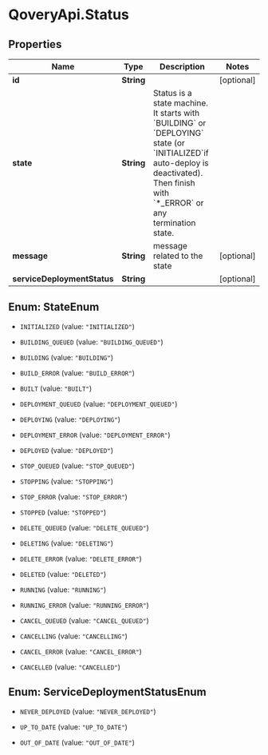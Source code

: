 # QoveryApi.Status

## Properties

Name | Type | Description | Notes
------------ | ------------- | ------------- | -------------
**id** | **String** |  | [optional] 
**state** | **String** | Status is a state machine. It starts with &#x60;BUILDING&#x60; or &#x60;DEPLOYING&#x60; state (or &#x60;INITIALIZED&#x60;if auto-deploy is deactivated). Then finish with &#x60;*_ERROR&#x60; or any termination state.  | 
**message** | **String** | message related to the state | [optional] 
**serviceDeploymentStatus** | **String** |  | [optional] 



## Enum: StateEnum


* `INITIALIZED` (value: `"INITIALIZED"`)

* `BUILDING_QUEUED` (value: `"BUILDING_QUEUED"`)

* `BUILDING` (value: `"BUILDING"`)

* `BUILD_ERROR` (value: `"BUILD_ERROR"`)

* `BUILT` (value: `"BUILT"`)

* `DEPLOYMENT_QUEUED` (value: `"DEPLOYMENT_QUEUED"`)

* `DEPLOYING` (value: `"DEPLOYING"`)

* `DEPLOYMENT_ERROR` (value: `"DEPLOYMENT_ERROR"`)

* `DEPLOYED` (value: `"DEPLOYED"`)

* `STOP_QUEUED` (value: `"STOP_QUEUED"`)

* `STOPPING` (value: `"STOPPING"`)

* `STOP_ERROR` (value: `"STOP_ERROR"`)

* `STOPPED` (value: `"STOPPED"`)

* `DELETE_QUEUED` (value: `"DELETE_QUEUED"`)

* `DELETING` (value: `"DELETING"`)

* `DELETE_ERROR` (value: `"DELETE_ERROR"`)

* `DELETED` (value: `"DELETED"`)

* `RUNNING` (value: `"RUNNING"`)

* `RUNNING_ERROR` (value: `"RUNNING_ERROR"`)

* `CANCEL_QUEUED` (value: `"CANCEL_QUEUED"`)

* `CANCELLING` (value: `"CANCELLING"`)

* `CANCEL_ERROR` (value: `"CANCEL_ERROR"`)

* `CANCELLED` (value: `"CANCELLED"`)





## Enum: ServiceDeploymentStatusEnum


* `NEVER_DEPLOYED` (value: `"NEVER_DEPLOYED"`)

* `UP_TO_DATE` (value: `"UP_TO_DATE"`)

* `OUT_OF_DATE` (value: `"OUT_OF_DATE"`)




